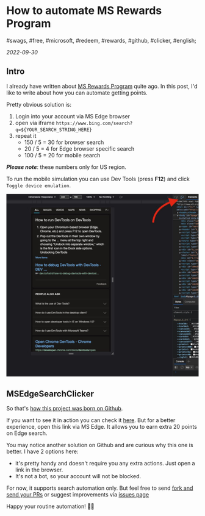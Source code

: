 # How to automate MS Rewards Program

#swags, #free, #microsoft, #redeem, #rewards, #github, #clicker, #english;

_2022-09-30_

## Intro

I already have written about [MS Rewards Program](/posts/getting-cool-free-swags-via-microsoft-rewards-program/) quite ago. In this post, I'd like to write about how you can automate getting points.

Pretty obvious solution is:

 1. Login into your account via MS Edge browser
 2. open via iframe `https://www.bing.com/search?q=${YOUR_SEARCH_STRING_HERE}`
 3. repeat it
    * 150 / 5 = 30 for browser search
    * 20 / 5 = 4 for Edge browser specific search
    * 100 / 5 = 20 for mobile search

_**Please note**_: these numbers only for US region.

To run the mobile simulation you can use Dev Tools (press **F12**) and click `Toggle device emulation`.

![mobile simulation](/images/how-to-automate-ms-rewards-program/1.jpg "mobile simulation")

## MSEdgeSearchClicker

So that's [how this project was born on Github](https://github.com/greybax/MSEdgeSearchClicker).

If you want to see it in action you can check it [here](https://alfilatov.com/MSEdgeSearchClicker/). 
But for a better experience, open this link via MS Edge. It allows you to earn extra 20 points on Edge search.

You may notice another solution on Github and are curious why this one is better. I have 2 options here:
 * it's pretty handy and doesn't require you any extra actions. Just open a link in the browser.
 * It's not a bot, so your account will not be blocked.

For now, it supports search automation only. But feel free to send [fork and send your PRs](https://github.com/greybax/MSEdgeSearchClicker/fork) or suggest improvements via [issues page](https://github.com/greybax/MSEdgeSearchClicker/issues) 

Happy your routine automation! ✌🏼
